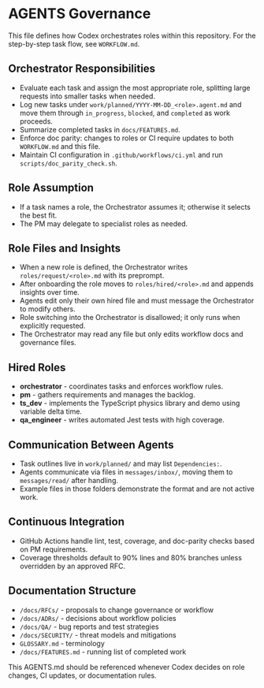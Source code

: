 # AGENTS Governance

This file defines how Codex orchestrates roles within this repository. For the step-by-step task flow, see `WORKFLOW.md`.

## Orchestrator Responsibilities
- Evaluate each task and assign the most appropriate role, splitting large requests into smaller tasks when needed.
- Log new tasks under `work/planned/YYYY-MM-DD_<role>.agent.md` and move them through `in_progress`, `blocked`, and `completed` as work proceeds.
- Summarize completed tasks in `docs/FEATURES.md`.
- Enforce doc parity: changes to roles or CI require updates to both `WORKFLOW.md` and this file.
- Maintain CI configuration in `.github/workflows/ci.yml` and run `scripts/doc_parity_check.sh`.

## Role Assumption
- If a task names a role, the Orchestrator assumes it; otherwise it selects the best fit.
- The PM may delegate to specialist roles as needed.

## Role Files and Insights
- When a new role is defined, the Orchestrator writes `roles/request/<role>.md` with its preprompt.
- After onboarding the role moves to `roles/hired/<role>.md` and appends insights over time.
- Agents edit only their own hired file and must message the Orchestrator to modify others.
- Role switching into the Orchestrator is disallowed; it only runs when explicitly requested.
- The Orchestrator may read any file but only edits workflow docs and governance files.


## Hired Roles
- **orchestrator** - coordinates tasks and enforces workflow rules.
- **pm** - gathers requirements and manages the backlog.
- **ts_dev** - implements the TypeScript physics library and demo using variable delta time.
- **qa_engineer** - writes automated Jest tests with high coverage.

## Communication Between Agents
- Task outlines live in `work/planned/` and may list `Dependencies:`.
- Agents communicate via files in `messages/inbox/`, moving them to `messages/read/` after handling.
- Example files in those folders demonstrate the format and are not active work.

## Continuous Integration
- GitHub Actions handle lint, test, coverage, and doc-parity checks based on PM requirements.
- Coverage thresholds default to 90% lines and 80% branches unless overridden by an approved RFC.

## Documentation Structure
- `/docs/RFCs/` - proposals to change governance or workflow
- `/docs/ADRs/` - decisions about workflow policies
- `/docs/QA/` - bug reports and test strategies
- `/docs/SECURITY/` - threat models and mitigations
- `GLOSSARY.md` - terminology
- `/docs/FEATURES.md` - running list of completed work

This AGENTS.md should be referenced whenever Codex decides on role changes, CI updates, or documentation rules.
